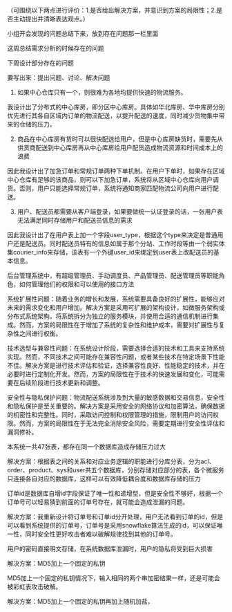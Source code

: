 

（可围绕以下两点进行评价：1.是否给出解决方案，并意识到方案的局限性；2.是否主动提出并清晰表达观点。）



小组开会发现的问题总结下来，放到存在问题那一栏里面

这周总结需求分析的时候存在的问题

下周设计部分存在的问题

要写出来：提出问题、讨论、解决问题





1. 如果中心仓库只有一个，则很难为各地均提供快速的物流服务。

我设计出了分布式的中心库房，即分区中心库房。具体如华北库房、华中库房分别优先进行其各自区域内订单的物流配送，以提升配送的速度，同时减少货物集中带来的仓储的压力。



2. 商品在中心库房有货时可以很快配送给用户，但是中心库房缺货时，需要先从供货商配送到中心库房再从中心库房给用户配货造成物流资源和时间成本上的浪费

因此我设计出了加急订单和常规订单两种下单机制。在用户下单时，如果存在区域中心仓库有足够的该商品，则可以下加急订单，系统将从区域中心仓库向用户调货。否则，用户只能选择常规订单，系统将通知商家匹配物流公司向用户进行配送。



3. 用户、配送员都需要从客户端登录，如果要做统一认证登录的话，一张用户表无法满足同时存储用户和配送员信息的需求

因此我设计出了在用户表上加一个字段user_type，根据这个type来决定是普通用户还是配送员。同时配送员特有的信息如属于那个分站、工作时段等由一个弱实体集courier_info来存储，该表有一个外键user_id来绑定到user表上改配送员的基本信息。



后台管理系统中，有超级管理员、手动调度员、产品管理员、配送管理员等职能角色，如何管理他们的权限和可以使用的接口方法



系统扩展性问题：随着业务的增长和发展，系统需要具备良好的扩展性，能够应对未来的需求变化和用户增加。解决方案是采用可扩展的架构设计，如微服务架构或分布式系统架构，将系统拆分为独立的服务模块，并使用合适的通信机制进行集成。然而，方案的局限性在于增加了系统的复杂性和维护成本，需要对扩展性与复杂性之间进行权衡。

 

技术选型与兼容性问题：在系统设计阶段，需要选择合适的技术和工具来支持系统实现。然而，不同技术之间可能存在兼容性问题，或者某些技术在特定场景下性能不佳。解决方案是进行技术评估和验证，选择兼容性良好、性能稳定的技术，并在必要时进行定制化开发。然而，方案的局限性在于技术的快速发展和变化，可能需要在后续阶段进行技术更新和调整。

 

安全性与隐私保护问题：物流配送系统涉及到大量的敏感数据和交易信息，安全性和隐私保护是至关重要的。解决方案是采用安全的网络协议和加密算法，确保数据的机密性和完整性。同时，采取访问控制和权限管理的措施，限制用户的访问权限。然而，方案的局限性在于无法完全消除安全风险，需要定期进行安全性评估和漏洞修补。



本系统一共47张表，都存在同一个数据库造成存储压力过大

解决方案：根据表之间的关系和对应业务逻辑的职能进行分库分表，分为acl、order、product、sys和user共五个数据库，分别存储对应部分的表，各个微服务只连接各自对应的数据库，这样可以有效降低耦合度和数据库存储的压力



订单id是数据库自增id字段保证了唯一性和递增型，但是安全性不够好，根据一个订单号可以轻易猜到前面的订单号存在，就可能会造成泄漏的问题。

解决方案：我重新设计将订单号和订单id分开处理，用户无法看到订单的id，但是可以看到系统提供的订单号，订单号是采用snowflake算法生成的id，可以保证唯一性，同时安全性更好攻击者难以破解规律找到其他的订单号。



用户的密码直接明文存储，在系统数据库泄漏时，用户的隐私将受到巨大损害

解决方案：MD5加上一个固定的私钥



MD5加上一个固定的私钥情况下，输入相同的两个串加密结果一样，还是可能会被彩虹表攻击破解。

解决方案：MD5加上一个固定的私钥再加上随机加盐，
